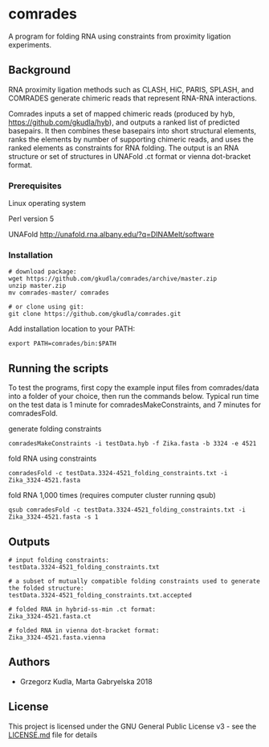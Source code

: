 # comrades

A program for folding RNA using constraints from proximity ligation experiments.

## Background

RNA proximity ligation methods such as CLASH, HiC, PARIS, SPLASH, and COMRADES generate chimeric reads that represent RNA-RNA interactions.

Comrades inputs a set of mapped chimeric reads (produced by hyb, https://github.com/gkudla/hyb), and outputs a ranked list of predicted basepairs. It then combines these basepairs into short structural elements, ranks the elements by number of supporting chimeric reads, and uses the ranked elements as constraints for RNA folding. The output is an RNA structure or set of structures in UNAFold .ct format or vienna dot-bracket format.

### Prerequisites

Linux operating system

Perl version 5

UNAFold http://unafold.rna.albany.edu/?q=DINAMelt/software

### Installation

```
# download package:
wget https://github.com/gkudla/comrades/archive/master.zip
unzip master.zip
mv comrades-master/ comrades

# or clone using git:
git clone https://github.com/gkudla/comrades.git
```

Add installation location to your PATH:

```
export PATH=comrades/bin:$PATH
```

## Running the scripts

To test the programs, first copy the example input files from comrades/data into a folder of your choice, then run the commands below. Typical run time on the test data is 1 minute for comradesMakeConstraints, and 7 minutes for comradesFold.

generate folding constraints

```
comradesMakeConstraints -i testData.hyb -f Zika.fasta -b 3324 -e 4521
```

fold RNA using constraints

```
comradesFold -c testData.3324-4521_folding_constraints.txt -i Zika_3324-4521.fasta
```

fold RNA 1,000 times (requires computer cluster running qsub)

```
qsub comradesFold -c testData.3324-4521_folding_constraints.txt -i Zika_3324-4521.fasta -s 1
```

## Outputs
 
```
# input folding constraints: 
testData.3324-4521_folding_constraints.txt

# a subset of mutually compatible folding constraints used to generate the folded structure:
testData.3324-4521_folding_constraints.txt.accepted

# folded RNA in hybrid-ss-min .ct format:
Zika_3324-4521.fasta.ct

# folded RNA in vienna dot-bracket format:
Zika_3324-4521.fasta.vienna
```

## Authors

* Grzegorz Kudla, Marta Gabryelska 2018

## License

This project is licensed under the GNU General Public License v3 - see the [LICENSE.md](LICENSE.md) file for details
